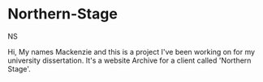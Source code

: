 # Northern-Stage
NS

Hi, My names Mackenzie and this is a project I've been working on for my university dissertation. It's a website Archive for a client called 'Northern Stage'.
